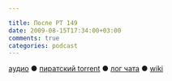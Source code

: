 ```yaml
---

title: После РТ 149
date: 2009-08-15T17:34:00+03:00
comments: true
categories: podcast
---
```

[аудио](http://cdn.radio-t.com/rt149post.mp3) ● [пиратский torrent](http://pirates.radio-t.com/torrents/rt149post.mp3.torrent) ● [лог чата](http://chat.radio-t.com/logs/radio-t-149.html) ● [wiki](http://wiki.radio-t.com/%D0%9F%D0%BE%D1%81%D0%BB%D0%B5_%D0%A0%D0%A2_149)<audio src="http://cdn.radio-t.com/rt149post.mp3" preload="none">
